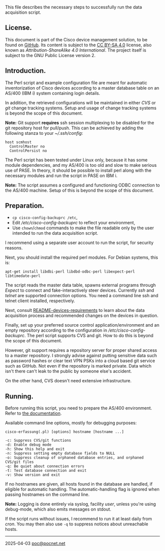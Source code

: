 This file describes the necessary steps to successfully run the data acquisition script.

## License.
This document is part of the Cisco device management solution, to be found on [GitHub](https://github.com/PoC-dev/cisco-erfassung). Its content is subject to the [CC BY-SA 4.0](https://creativecommons.org/licenses/by-sa/4.0/) license, also known as *Attribution-ShareAlike 4.0 International*. The project itself is subject to the GNU Public License version 2.

## Introduction.
The Perl script and example configuration file are meant for automatic inventorization of Cisco devices according to a master database table on an AS/400 (IBM i) system containing login details.

In addition, the retrieved configurations will be maintained in either *CVS* or *git* change tracking systems. Setup and usage of change tracking systems is beyond the scope of this document.

**Note:** Git support **requires** ssh session multiplexing to be disabled for the git repository host for pull/push. This can be achieved by adding the following stanza to your *~/.ssh/config*:
```
host scmhost
  ControlMaster no
  ControlPersist no
```

The Perl script has been tested under Linux only, because it has some module dependencies, and my AS/400 is too old and slow to make serious use of PASE. In theory, it should be possible to install perl along with the necessary modules and run the script in PASE on IBM i.

**Note:** The script assumes a configured and functioning ODBC connection to the AS/400 machine. Setup of this is beyond the scope of this document.

## Preparation.
- `cp cisco-config-backuprc /etc`,
- Edit */etc/cisco-config-backuprc* to reflect your environment,
- Use `chown`/`chmod` commands to make the file readable only by the user intended to run the data acquisition script.

I recommend using a separate user account to run the script, for security reasons.

Next, you should install the required perl modules. For Debian systems, this is:
```
apt-get install libdbi-perl libdbd-odbc-perl libexpect-perl libtimedate-perl
```

The script reads the master data table, spawns external programs through *Expect* to connect and fake-interactively steer devices. Currently *ssh* and *telnet* are supported connection options. You need a command line ssh and telnet client installed, respectively.

Next, consult [README-devices-requirements](README-devices-requirements.md) to learn about the data acquisition process and recommended changes on the devices in question.

Finally, set up your preferred source control application/environment and an empty repository according to the configuration in */etc/cisco-config-backuprc*. The perl script supports CVS and git. How to do this is beyond the scope of this document.

However, git support requires a repository server for proper shared access to a master repository. I strongly advise against putting sensitive data such as password hashes or clear text VPN PSKs into a cloud based git service such as GitHub. Not even if the repository is marked private. Data which isn't there can't leak to the public by someone else's accident.

On the other hand, CVS doesn't need extensive infrastructure.

## Running.
Before running this script, you need to prepare the AS/400 environment. Refer to [the documentation](../as400/README.md).

Available command line options, mostly for debugging purposes:
```
cisco-erfassung(.pl) [options] hostname [hostname ...]

-c: Suppress CVS/git functions
-d: Enable debug mode
-h: Show this help and exit
-n: Suppress setting empty database fields to NULL
-o: Suppress cleanup of orphaned database entries, and orphaned CVS/git files
-q: Be quiet about connection errors
-t: Test database connection and exit
-v: Show version and exit
```

If no hostnames are given, all hosts found in the database are handled, if eligible for automatic handling. The automatic-handling flag is ignored when passing hostnames on the command line.

**Note:** Logging is done entirely via syslog, facility *user*, unless you're using debug-mode, which also emits messages on stdout.

If the script runs without issues, I recommend to run it at least daily from *cron*. You may then also use `-q` to suppress notices about unreachable hosts.

----

2025-04-03 poc@pocnet.net
